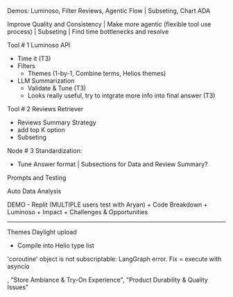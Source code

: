 Demos: Luminoso, Filter Reviews, Agentic Flow | Subseting, Chart ADA    

Improve Quality and Consistency | Make more agentic (flexible tool use process) | Subseting | Find time bottlenecks and resolve  


Tool # 1 Luminoso API
  - Time it (T3)
  - Filters
    - Themes (1-by-1, Combine terms, Helios themes)
  - LLM Summarization
    - Validate & Tune (T3)
    - Looks really useful, try to intgrate more info into final answer (T3)

Tool # 2 Reviews Retriever
  - Reviews Summary Strategy
  - add top K option
  - Subseting


Node # 3 Standardization:
  - Tune Answer format | Subsections for Data and Review Summary?

Prompts and Testing


Auto Data Analysis

DEMO - Replit (MULTIPLE users test with Aryan) +  Code Breakdown + Luminoso + Impact + Challenges & Opportunities  



_________________

Themes Daylight upload
 - Compile into Helio type list


'coroutine' object is not subscriptable:
LangGraph error. Fix = execute with asyncio  

,
"Store Ambiance & Try-On Experience",
"Product Durability & Quality Issues"